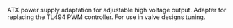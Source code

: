 ATX power supply adaptation for adjustable high voltage output.
Adapter for replacing the TL494 PWM controller.
For use in valve designs tuning.
